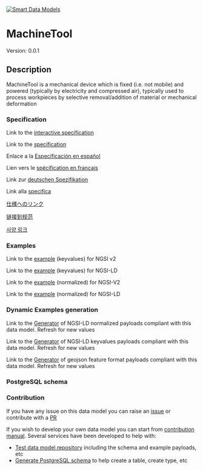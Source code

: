 [![Smart Data Models](https://smartdatamodels.org/wp-content/uploads/2022/01/SmartDataModels_logo.png "Logo")](https://smartdatamodels.org)
# MachineTool
Version: 0.0.1

## Description 

MachineTool is a mechanical device which is fixed (i.e. not mobile) and powered (typically by electricity and compressed air), typically used to process workpieces by selective removal/addition of material or mechanical deformation
### Specification

Link to the [interactive specification](https://swagger.lab.fiware.org/?url=https://smart-data-models.github.io/dataModel.OPCUA/MachineTool/swagger.yaml)

Link to the [specification](https://github.com/smart-data-models/dataModel.OPCUA/blob/master/MachineTool/doc/spec.md)

Enlace a la [Especificación en español](https://github.com/smart-data-models/dataModel.OPCUA/blob/master/MachineTool/doc/spec_ES.md)

Lien vers le [spécification en français](https://github.com/smart-data-models/dataModel.OPCUA/blob/master/MachineTool/doc/spec_FR.md)

Link zur [deutschen Spezifikation](https://github.com/smart-data-models/dataModel.OPCUA/blob/master/MachineTool/doc/spec_DE.md)

Link alla [specifica](https://github.com/smart-data-models/dataModel.OPCUA/blob/master/MachineTool/doc/spec_IT.md)

[仕様へのリンク](https://github.com/smart-data-models/dataModel.OPCUA/blob/master/MachineTool/doc/spec_JA.md)

[链接到规范](https://github.com/smart-data-models/dataModel.OPCUA/blob/master/MachineTool/doc/spec_ZH.md)

[사양 링크](https://github.com/smart-data-models/dataModel.OPCUA/blob/master/MachineTool/doc/spec_KO.md)
### Examples

Link to the [example](https://smart-data-models.github.io/dataModel.OPCUA/MachineTool/examples/example.json) (keyvalues) for NGSI v2

Link to the [example](https://smart-data-models.github.io/dataModel.OPCUA/MachineTool/examples/example.jsonld) (keyvalues) for NGSI-LD

Link to the [example](https://smart-data-models.github.io/dataModel.OPCUA/MachineTool/examples/example-normalized.json) (normalized) for NGSI-V2

Link to the [example](https://smart-data-models.github.io/dataModel.OPCUA/MachineTool/examples/example-normalized.jsonld) (normalized) for NGSI-LD
### Dynamic Examples generation

Link to the [Generator](https://smartdatamodels.org/extra/ngsi-ld_generator.php?schemaUrl=https://raw.githubusercontent.com/smart-data-models/dataModel.OPCUA/master/MachineTool/schema.json&email=info@smartdatamodels.org) of NGSI-LD normalized payloads compliant with this data model. Refresh for new values

Link to the [Generator](https://smartdatamodels.org/extra/ngsi-ld_generator_keyvalues.php?schemaUrl=https://raw.githubusercontent.com/smart-data-models/dataModel.OPCUA/master/MachineTool/schema.json&email=info@smartdatamodels.org) of NGSI-LD keyvalues payloads compliant with this data model. Refresh for new values

Link to the [Generator](https://smartdatamodels.org/extra/geojson_features_generator.php?schemaUrl=https://raw.githubusercontent.com/smart-data-models/dataModel.OPCUA/master/MachineTool/schema.json&email=info@smartdatamodels.org) of geojson feature format payloads compliant with this data model. Refresh for new values
### PostgreSQL schema
### Contribution

 If you have any issue on this data model you can raise an [issue](https://github.com/smart-data-models/dataModel.OPCUA/issues)  or contribute with a [PR](https://github.com/smart-data-models/dataModel.OPCUA/pulls)

 If you wish to develop your own data model you can start from [contribution manual](https://bit.ly/contribution_manual). Several services have been developed to help with: 
 - [Test data model repository](https://smartdatamodels.org/index.php/data-models-contribution-api/) including the schema and example payloads, etc
 - [Generate PostgreSQL schema](https://smartdatamodels.org/index.php/sql-service/) to help create a table, create type, etc